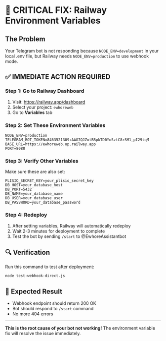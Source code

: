 # 🚨 CRITICAL FIX: Railway Environment Variables

## The Problem
Your Telegram bot is not responding because `NODE_ENV=development` in your local .env file, but Railway needs `NODE_ENV=production` to use webhook mode.

## ✅ IMMEDIATE ACTION REQUIRED

### Step 1: Go to Railway Dashboard
1. Visit: https://railway.app/dashboard
2. Select your project: `ewhoreweb`
3. Go to **Variables** tab

### Step 2: Set These Environment Variables
```
NODE_ENV=production
TELEGRAM_BOT_TOKEN=8463521309:AAG7QJZotBBpkTD0YoSztC8rSM1_pI29tqM
BASE_URL=https://ewhoreweb.up.railway.app
PORT=8080
```

### Step 3: Verify Other Variables
Make sure these are also set:
```
PLISIO_SECRET_KEY=your_plisio_secret_key
DB_HOST=your_database_host
DB_PORT=5432
DB_NAME=your_database_name
DB_USER=your_database_user
DB_PASSWORD=your_database_password
```

### Step 4: Redeploy
1. After setting variables, Railway will automatically redeploy
2. Wait 2-3 minutes for deployment to complete
3. Test the bot by sending `/start` to @EwhoreAssistantbot

## 🔍 Verification
Run this command to test after deployment:
```bash
node test-webhook-direct.js
```

## 🎯 Expected Result
- Webhook endpoint should return 200 OK
- Bot should respond to `/start` command
- No more 404 errors

---
**This is the root cause of your bot not working!** The environment variable fix will resolve the issue immediately.